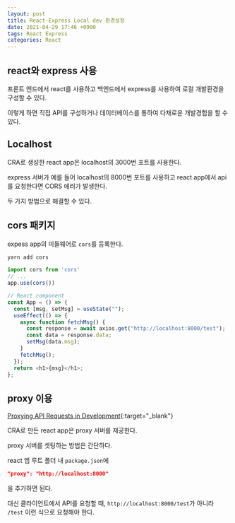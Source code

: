 ```yaml
---
layout: post
title: React-Express Local dev 환경설정
date: 2021-04-29 17:46 +0900
tags: React Express
categories: React
---
```


## react와 express 사용

프론트 엔드에서 react를 사용하고 백엔드에서 express를 사용하여 로컬 개발환경을 구성할 수 있다.

이렇게 하면 직접 API를 구성하거나 데이터베이스를 통하여 다채로운 개발경험을 할 수 있다.

## Localhost

CRA로 생성한 react app은 localhost의 3000번 포트를 사용한다.

express 서버가 예를 들어 localhost의 8000번 포트를 사용하고 react app에서 api를 요청한다면 CORS 에러가 발생한다.

두 가지 방법으로 해결할 수 있다.

## cors 패키지

expess app의 미들웨어로 `cors`를 등록한다.

```bash
yarn add cors
```

```js
import cors from 'cors'
// ...
app.use(cors())
```

```js
// React component
const App = () => {
  const [msg, setMsg] = useState("");
  useEffect(() => {
    async function fetchMsg() {
      const response = await axios.get("http://localhost:8000/test");
      const data = response.data;
      setMsg(data.msg);
    }
    fetchMsg();
  });
  return <h1>{msg}</h1>;
};
```

## proxy 이용

[Proxying API Requests in Development](https://create-react-app.dev/docs/proxying-api-requests-in-development/){:target="_blank"}

CRA로 만든 react app은 proxy 서버를 제공한다.

proxy 서버를 셋팅하는 방법은 간단하다.

react 앱 루트 폴더 내 `package.json`에

```json
"proxy": "http://localhost:8000"
```

을 추가하면 된다.

대신 클라이언트에서 API를 요청할 때, `http://localhost:8000/test`가 아니라 `/test` 이런 식으로 요청해야 한다.
